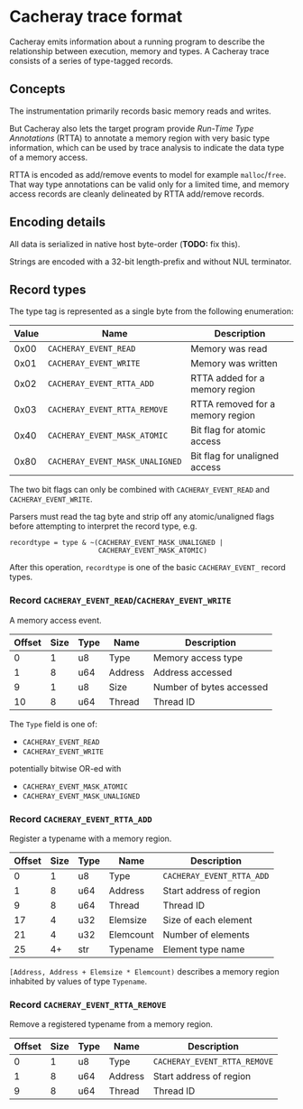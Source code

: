 # Cacheray trace format

Cacheray emits information about a running program to describe the relationship
between execution, memory and types. A Cacheray trace consists of a series of
type-tagged records.


## Concepts

The instrumentation primarily records basic memory reads and writes.

But Cacheray also lets the target program provide _Run-Time Type Annotations_
(RTTA) to annotate a memory region with very basic type information, which can
be used by trace analysis to indicate the data type of a memory access.

RTTA is encoded as add/remove events to model for example `malloc`/`free`. That
way type annotations can be valid only for a limited time, and memory access
records are cleanly delineated by RTTA add/remove records.


## Encoding details

All data is serialized in native host byte-order (**TODO:** fix this).

Strings are encoded with a 32-bit length-prefix and without NUL terminator.


## Record types

The type tag is represented as a single byte from the following enumeration:

| Value | Name                            | Description                        |
|-------|---------------------------------|------------------------------------|
| 0x00  | `CACHERAY_EVENT_READ`           | Memory was read                    |
| 0x01  | `CACHERAY_EVENT_WRITE`          | Memory was written                 |
| 0x02  | `CACHERAY_EVENT_RTTA_ADD`       | RTTA added for a memory region     |
| 0x03  | `CACHERAY_EVENT_RTTA_REMOVE`    | RTTA removed for a memory region   |
| 0x40  | `CACHERAY_EVENT_MASK_ATOMIC`    | Bit flag for atomic access         |
| 0x80  | `CACHERAY_EVENT_MASK_UNALIGNED` | Bit flag for unaligned access      |

The two bit flags can only be combined with `CACHERAY_EVENT_READ` and
`CACHERAY_EVENT_WRITE`.

Parsers must read the tag byte and strip off any atomic/unaligned flags before
attempting to interpret the record type, e.g.
```
recordtype = type & ~(CACHERAY_EVENT_MASK_UNALIGNED |
                      CACHERAY_EVENT_MASK_ATOMIC)
```

After this operation, `recordtype` is one of the basic `CACHERAY_EVENT_` record
types.


### Record `CACHERAY_EVENT_READ`/`CACHERAY_EVENT_WRITE`

A memory access event.

| Offset   | Size | Type | Name     | Description                              |
|----------|------|------|----------|------------------------------------------|
| 0        | 1    | u8   | Type     | Memory access type                       |
| 1        | 8    | u64  | Address  | Address accessed                         |
| 9        | 1    | u8   | Size     | Number of bytes accessed                 |
| 10       | 8    | u64  | Thread   | Thread ID                                |

The `Type` field is one of:

* `CACHERAY_EVENT_READ`
* `CACHERAY_EVENT_WRITE`

potentially bitwise OR-ed with

* `CACHERAY_EVENT_MASK_ATOMIC`
* `CACHERAY_EVENT_MASK_UNALIGNED`


### Record `CACHERAY_EVENT_RTTA_ADD`

Register a typename with a memory region.

| Offset   | Size | Type | Name      | Description                              |
|----------|------|------|---------- |------------------------------------------|
| 0        | 1    | u8   | Type      | `CACHERAY_EVENT_RTTA_ADD`                |
| 1        | 8    | u64  | Address   | Start address of region                  |
| 9        | 8    | u64  | Thread    | Thread ID                                |
| 17       | 4    | u32  | Elemsize  | Size of each element                     |
| 21       | 4    | u32  | Elemcount | Number of elements                       |
| 25       | 4+   | str  | Typename  | Element type name                        |

`[Address, Address + Elemsize * Elemcount)` describes a memory region inhabited
by values of type `Typename`.


### Record `CACHERAY_EVENT_RTTA_REMOVE`

Remove a registered typename from a memory region.

| Offset   | Size | Type | Name      | Description                              |
|----------|------|------|---------- |------------------------------------------|
| 0        | 1    | u8   | Type      | `CACHERAY_EVENT_RTTA_REMOVE`             |
| 1        | 8    | u64  | Address   | Start address of region                  |
| 9        | 8    | u64  | Thread    | Thread ID                                |
